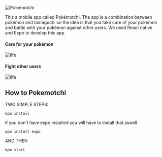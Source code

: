 ![Pokemotchi](https://fontmeme.com/permalink/190522/b394043e2419f9781e8e5c25b69fd896.png)

This a mobile app called Pokémotchi. The app is a combination between pokémon and tamaguchi so the idea is that you take care of your pokemon and battle with your pokémon against other users.
We used React native and Expo to develop this app.

#### Care for your pokémon

![life](https://media.giphy.com/media/8YTvPjfauF6UarvSX8/giphy.gif)

#### Fight other users

![life](https://media.giphy.com/media/vcdz2ZU3MC1tQ4Mx25/giphy.gif)


## How to Pokemotchi

TWO SIMPLE STEPS:

    npm install

if you don't have expo installed you will have to install that aswell

    npm install expo

AND THEN

    npm start


